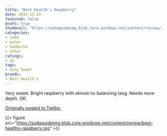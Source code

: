 ```yaml
---
title: "Best Health's Raspberry"
date: 2015-12-23
featured: false
draft: true
thumbnail: "https://sodaguideimg.blob.core.windows.net/content/review/thumbs/best-healths-raspberry.jpg"
categories:
- soda
- water
- kombucha
- other
ratings:
- ok
tags:
- Very Sweet
brands:
- Best Health's
---
```


Very sweet. Bright raspberry with almost no balancing tang. Needs more depth. OK. 

[Originally posted to Twitter.](https://twitter.com/Cavorter/status/679824619520405505)

{{< figure src="https://sodaguideimg.blob.core.windows.net/content/review/best-healths-raspberry.jpg" >}}

